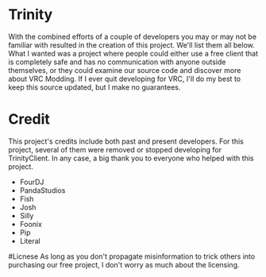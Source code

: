 # Trinity
With the combined efforts of a couple of developers you may or may not be familiar with resulted in the creation of this project. We'll list them all below. What I wanted was a project where people could either use a free client that is completely safe and has no communication with anyone outside themselves, or they could examine our source code and discover more about VRC Modding. If I ever quit developing for VRC, I'll do my best to keep this source updated, but I make no guarantees.

# Credit
This project's credits include both past and present developers. For this project, several of them were removed or stopped developing for TrinityClient. In any case, a big thank you to everyone who helped with this project.

+ FourDJ
+ PandaStudios
+ Fish
+ Josh
+ Silly
+ Foonix
+ Pip
+ Literal


#Licnese
As long as you don't propagate misinformation to trick others into purchasing our free project, I don't worry as much about the licensing.
